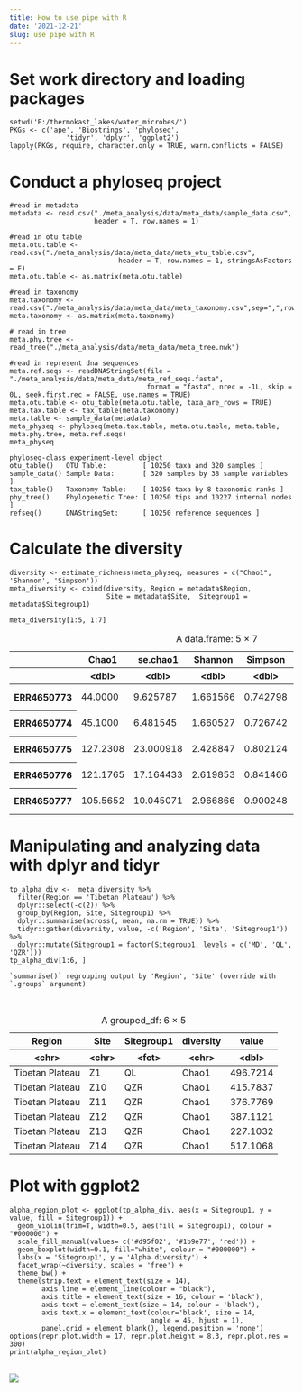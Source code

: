 ```yaml
---
title: How to use pipe with R
date: '2021-12-21'
slug: use pipe with R
---
```


# Set work directory and loading packages

```
setwd('E:/thermokast_lakes/water_microbes/')
PKGs <- c('ape', 'Biostrings', 'phyloseq',               
              'tidyr', 'dplyr', 'ggplot2')
lapply(PKGs, require, character.only = TRUE, warn.conflicts = FALSE)
```


# Conduct a phyloseq project
```
#read in metadata
metadata <- read.csv("./meta_analysis/data/meta_data/sample_data.csv",
                     header = T, row.names = 1)

#read in otu table
meta.otu.table <- read.csv("./meta_analysis/data/meta_data/meta_otu_table.csv",
                           header = T, row.names = 1, stringsAsFactors = F)
meta.otu.table <- as.matrix(meta.otu.table)

#read in taxonomy
meta.taxonomy <- read.csv("./meta_analysis/data/meta_data/meta_taxonomy.csv",sep=",",row.names=1)
meta.taxonomy <- as.matrix(meta.taxonomy)

# read in tree
meta.phy.tree <- read_tree("./meta_analysis/data/meta_data/meta_tree.nwk")

#read in represent dna sequences
meta.ref.seqs <- readDNAStringSet(file = "./meta_analysis/data/meta_data/meta_ref_seqs.fasta",
                                  format = "fasta", nrec = -1L, skip = 0L, seek.first.rec = FALSE, use.names = TRUE)
meta.otu.table <- otu_table(meta.otu.table, taxa_are_rows = TRUE)
meta.tax.table <- tax_table(meta.taxonomy)
meta.table <- sample_data(metadata)
meta_physeq <- phyloseq(meta.tax.table, meta.otu.table, meta.table, meta.phy.tree, meta.ref.seqs)
meta_physeq
```


    phyloseq-class experiment-level object
    otu_table()   OTU Table:         [ 10250 taxa and 320 samples ]
    sample_data() Sample Data:       [ 320 samples by 38 sample variables ]
    tax_table()   Taxonomy Table:    [ 10250 taxa by 8 taxonomic ranks ]
    phy_tree()    Phylogenetic Tree: [ 10250 tips and 10227 internal nodes ]
    refseq()      DNAStringSet:      [ 10250 reference sequences ]


# Calculate the diversity
```
diversity <- estimate_richness(meta_physeq, measures = c("Chao1", 'Shannon', 'Simpson'))
meta_diversity <- cbind(diversity, Region = metadata$Region,
                        Site = metadata$Site,  Sitegroup1 = metadata$Sitegroup1)
```


```
meta_diversity[1:5, 1:7]
```


<table class="dataframe">
<caption>A data.frame: 5 × 7</caption>
<thead>
	<tr><th></th><th scope=col>Chao1</th><th scope=col>se.chao1</th><th scope=col>Shannon</th><th scope=col>Simpson</th><th scope=col>Region</th><th scope=col>Site</th><th scope=col>Sitegroup1</th></tr>
	<tr><th></th><th scope=col>&lt;dbl&gt;</th><th scope=col>&lt;dbl&gt;</th><th scope=col>&lt;dbl&gt;</th><th scope=col>&lt;dbl&gt;</th><th scope=col>&lt;chr&gt;</th><th scope=col>&lt;chr&gt;</th><th scope=col>&lt;chr&gt;</th></tr>
</thead>
<tbody>
	<tr><th scope=row>ERR4650773</th><td> 44.0000</td><td> 9.625787</td><td>1.661566</td><td>0.742798</td><td>Pan-Arctic</td><td>A</td><td>North_East Siberia</td></tr>
	<tr><th scope=row>ERR4650774</th><td> 45.1000</td><td> 6.481545</td><td>1.660527</td><td>0.726742</td><td>Pan-Arctic</td><td>A</td><td>North_East Siberia</td></tr>
	<tr><th scope=row>ERR4650775</th><td>127.2308</td><td>23.000918</td><td>2.428847</td><td>0.802124</td><td>Pan-Arctic</td><td>A</td><td>North_East Siberia</td></tr>
	<tr><th scope=row>ERR4650776</th><td>121.1765</td><td>17.164433</td><td>2.619853</td><td>0.841466</td><td>Pan-Arctic</td><td>A</td><td>North_East Siberia</td></tr>
	<tr><th scope=row>ERR4650777</th><td>105.5652</td><td>10.045071</td><td>2.966866</td><td>0.900248</td><td>Pan-Arctic</td><td>A</td><td>North_East Siberia</td></tr>
</tbody>
</table>



# Manipulating and analyzing data with dplyr and tidyr

```
tp_alpha_div <-  meta_diversity %>% 
  filter(Region == 'Tibetan Plateau') %>%
  dplyr::select(-c(2)) %>%
  group_by(Region, Site, Sitegroup1) %>%
  dplyr::summarise(across(, mean, na.rm = TRUE)) %>%
  tidyr::gather(diversity, value, -c('Region', 'Site', 'Sitegroup1')) %>%
  dplyr::mutate(Sitegroup1 = factor(Sitegroup1, levels = c('MD', 'QL', 'QZR')))
tp_alpha_div[1:6, ]
```

    `summarise()` regrouping output by 'Region', 'Site' (override with `.groups` argument)


​    


<table class="dataframe">
<caption>A grouped_df: 6 × 5</caption>
<thead>
	<tr><th scope=col>Region</th><th scope=col>Site</th><th scope=col>Sitegroup1</th><th scope=col>diversity</th><th scope=col>value</th></tr>
	<tr><th scope=col>&lt;chr&gt;</th><th scope=col>&lt;chr&gt;</th><th scope=col>&lt;fct&gt;</th><th scope=col>&lt;chr&gt;</th><th scope=col>&lt;dbl&gt;</th></tr>
</thead>
<tbody>
	<tr><td>Tibetan Plateau</td><td>Z1 </td><td>QL </td><td>Chao1</td><td>496.7214</td></tr>
	<tr><td>Tibetan Plateau</td><td>Z10</td><td>QZR</td><td>Chao1</td><td>415.7837</td></tr>
	<tr><td>Tibetan Plateau</td><td>Z11</td><td>QZR</td><td>Chao1</td><td>376.7769</td></tr>
	<tr><td>Tibetan Plateau</td><td>Z12</td><td>QZR</td><td>Chao1</td><td>387.1121</td></tr>
	<tr><td>Tibetan Plateau</td><td>Z13</td><td>QZR</td><td>Chao1</td><td>227.1032</td></tr>
	<tr><td>Tibetan Plateau</td><td>Z14</td><td>QZR</td><td>Chao1</td><td>517.1068</td></tr>
</tbody>
</table>



# Plot with ggplot2
```
alpha_region_plot <- ggplot(tp_alpha_div, aes(x = Sitegroup1, y = value, fill = Sitegroup1)) +
  geom_violin(trim=T, width=0.5, aes(fill = Sitegroup1), colour = "#000000") +
  scale_fill_manual(values= c('#d95f02', '#1b9e77', 'red')) +
  geom_boxplot(width=0.1, fill="white", colour = "#000000") +
  labs(x = 'Sitegroup1', y = 'Alpha diversity') +
  facet_wrap(~diversity, scales = 'free') +
  theme_bw() +
  theme(strip.text = element_text(size = 14),
        axis.line = element_line(colour = "black"),
        axis.title = element_text(size = 16, colour = 'black'),
        axis.text = element_text(size = 14, colour = 'black'),
        axis.text.x = element_text(colour='black', size = 14, 
                                   angle = 45, hjust = 1),
        panel.grid = element_blank(), legend.position = 'none')
options(repr.plot.width = 17, repr.plot.height = 8.3, repr.plot.res = 300)
print(alpha_region_plot)
```


​    
![](/images/output_5_0.png)
​    

